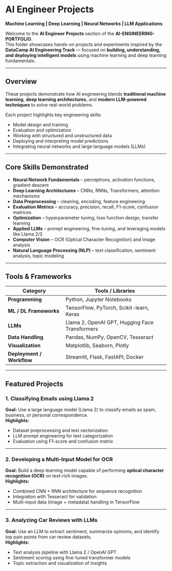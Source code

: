 # AI Engineer Projects  
**Machine Learning | Deep Learning | Neural Networks | LLM Applications**

Welcome to the **AI Engineer Projects** section of the **AI-ENGINEERING-PORTFOLIO**.  
This folder showcases hands-on projects and experiments inspired by the **DataCamp AI Engineering Track** — focused on **building, understanding, and deploying intelligent models** using machine learning and deep learning fundamentals.

---

##  Overview

These projects demonstrate how AI engineering blends **traditional machine learning**, **deep learning architectures**, and **modern LLM-powered techniques** to solve real-world problems.

Each project highlights key engineering skills:
- Model design and training  
- Evaluation and optimization  
- Working with structured and unstructured data  
- Deploying and interpreting model predictions  
- Integrating neural networks and large language models (LLMs)

---

##  Core Skills Demonstrated

- **Neural Network Fundamentals** – perceptrons, activation functions, gradient descent  
- **Deep Learning Architectures** – CNNs, RNNs, Transformers, attention mechanisms  
- **Data Preprocessing** – cleaning, encoding, feature engineering  
- **Evaluation Metrics** – accuracy, precision, recall, F1-score, confusion matrices  
- **Optimization** – hyperparameter tuning, loss function design, transfer learning  
- **Applied LLMs** – prompt engineering, fine-tuning, and leveraging models like Llama 2/3  
- **Computer Vision** – OCR (Optical Character Recognition) and image analysis  
- **Natural Language Processing (NLP)** – text classification, sentiment analysis, topic modeling  

---

##  Tools & Frameworks

| Category | Tools / Libraries |
|-----------|------------------|
| **Programming** | Python, Jupyter Notebooks |
| **ML / DL Frameworks** | TensorFlow, PyTorch, Scikit-learn, Keras |
| **LLMs** | Llama 2, OpenAI GPT, Hugging Face Transformers |
| **Data Handling** | Pandas, NumPy, OpenCV, Tesseract |
| **Visualization** | Matplotlib, Seaborn, Plotly |
| **Deployment / Workflow** | Streamlit, Flask, FastAPI, Docker |

---

##  Featured Projects

###  1. Classifying Emails using **Llama 2**
**Goal:** Use a large language model (Llama 2) to classify emails as spam, business, or personal correspondence.  
**Highlights:**
- Dataset preprocessing and text vectorization  
- LLM prompt engineering for text categorization  
- Evaluation using F1-score and confusion matrix  

---

###  2. Developing a **Multi-Input Model for OCR**
**Goal:** Build a deep learning model capable of performing **optical character recognition (OCR)** on text-rich images.  
**Highlights:**
- Combined CNN + RNN architecture for sequence recognition  
- Integration with Tesseract for validation  
- Multi-input data (image + metadata) handling in TensorFlow  

---

### 3. Analyzing Car Reviews with **LLMs**
**Goal:** Use an LLM to extract sentiment, summarize opinions, and identify top pain points from car review datasets.  
**Highlights:**
- Text analysis pipeline with Llama 2 / OpenAI GPT  
- Sentiment scoring using fine-tuned transformer models  
- Topic extraction and visualization of insights 
